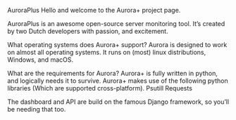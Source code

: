 AuroraPlus
Hello and welcome to the Aurora+ project page. 

AuroraPlus is an awesome open-source server monitoring tool. It’s created by two Dutch developers with passion, and excitement. 

What operating systems does Aurora+ support?
Aurora is designed to work on almost all operating systems. It runs on (most) linux distributions, Windows, and macOS.

What are the requirements for Aurora?
Aurora+ is fully written in python, and logically needs it to survive.
Aurora+ makes use of the following python libraries (Which are supported cross-platform).
Psutill
Requests

The dashboard and API are build on the famous Django framework, so you’ll be needing that too. 


